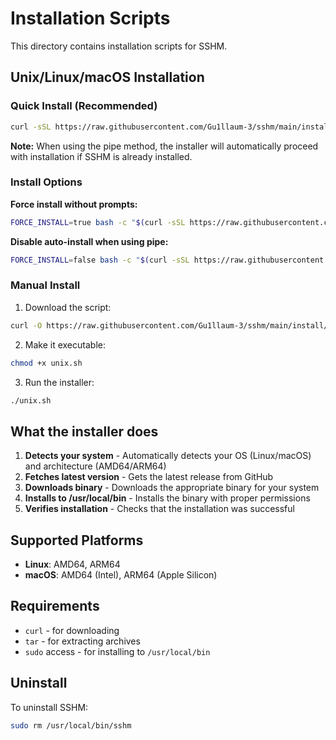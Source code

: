 # Installation Scripts

This directory contains installation scripts for SSHM.

## Unix/Linux/macOS Installation

### Quick Install (Recommended)

```bash
curl -sSL https://raw.githubusercontent.com/Gu1llaum-3/sshm/main/install/unix.sh | bash
```

**Note:** When using the pipe method, the installer will automatically proceed with installation if SSHM is already installed.

### Install Options

**Force install without prompts:**
```bash
FORCE_INSTALL=true bash -c "$(curl -sSL https://raw.githubusercontent.com/Gu1llaum-3/sshm/main/install/unix.sh)"
```

**Disable auto-install when using pipe:**
```bash
FORCE_INSTALL=false bash -c "$(curl -sSL https://raw.githubusercontent.com/Gu1llaum-3/sshm/main/install/unix.sh)"
```

### Manual Install

1. Download the script:
```bash
curl -O https://raw.githubusercontent.com/Gu1llaum-3/sshm/main/install/unix.sh
```

2. Make it executable:
```bash
chmod +x unix.sh
```

3. Run the installer:
```bash
./unix.sh
```

## What the installer does

1. **Detects your system** - Automatically detects your OS (Linux/macOS) and architecture (AMD64/ARM64)
2. **Fetches latest version** - Gets the latest release from GitHub
3. **Downloads binary** - Downloads the appropriate binary for your system
4. **Installs to /usr/local/bin** - Installs the binary with proper permissions
5. **Verifies installation** - Checks that the installation was successful

## Supported Platforms

- **Linux**: AMD64, ARM64
- **macOS**: AMD64 (Intel), ARM64 (Apple Silicon)

## Requirements

- `curl` - for downloading
- `tar` - for extracting archives
- `sudo` access - for installing to `/usr/local/bin`

## Uninstall

To uninstall SSHM:

```bash
sudo rm /usr/local/bin/sshm
```
